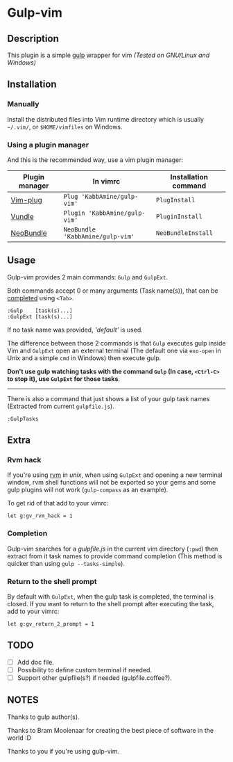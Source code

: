 Gulp-vim
========

Description
-----------

This plugin is a simple [gulp](http://gulpjs.com) wrapper for vim
*(Tested on GNU/Linux and Windows)*


Installation
-----------

### Manually

Install the distributed files into Vim runtime directory which is usually `~/.vim/`, or `$HOME/vimfiles` on Windows.

### Using a plugin manager

And this is the recommended way, use a vim plugin manager:

| Plugin manager                                         | In vimrc                         | Installation command |
|--------------------------------------------------------|----------------------------------|----------------------|
| [Vim-plug](https://github.com/junegunn/vim-plug)       | `Plug 'KabbAmine/gulp-vim'`      | `PlugInstall`          |
| [Vundle](https://github.com/gmarik/Vundle.vim)         | `Plugin 'KabbAmine/gulp-vim'`    | `PluginInstall`        |
| [NeoBundle](https://github.com/Shougo/neobundle.vim)   | `NeoBundle 'KabbAmine/gulp-vim'` | `NeoBundleInstall`     |

Usage
---------

Gulp-vim provides 2 main commands: `Gulp` and `GulpExt`.

Both commands accept 0 or many arguments (Task name(s)), that can be [completed](#completion) using `<Tab>`.

```
:Gulp    [task(s)...]
:GulpExt [task(s)...]
```

If no task name was provided, *'default'* is used.

The difference between those 2 commands is that `Gulp` executes gulp inside Vim and `GulpExt` open an external terminal (The default one via `exo-open` in Unix and a simple `cmd` in Windows) then execute gulp.

**Don't use gulp watching tasks with the command `Gulp` (In case, `<Ctrl-C>` to stop it), use `GulpExt` for those tasks**.

---------------------------

There is also a command that just shows a list of your gulp task names (Extracted from current `gulpfile.js`).

```
:GulpTasks
```

Extra
---------

### Rvm hack

If you're using [rvm](https://rvm.io/) in *unix*, when using `GulpExt` and opening a new terminal window, rvm shell functions will not be exported so your gems and some gulp plugins will not work (`gulp-compass` as an example).

To get rid of that add to your vimrc:

```
let g:gv_rvm_hack = 1
```

### Completion <a id="completion"></a>

Gulp-vim searches for a *gulpfile.js* in the current vim directory (`:pwd`) then extract from it task names to provide command completion (This method is quicker than using `gulp --tasks-simple`).

### Return to the shell prompt

By default with `GulpExt`, when the gulp task is completed, the terminal is closed.
If you want to return to the shell prompt after executing the task, add to your vimrc:

```
let g:gv_return_2_prompt = 1
```

TODO
-----

- [ ] Add doc file.
- [ ] Possibility to define custom terminal if needed.
- [ ] Support other gulpfile(s?) if needed (gulpfile.coffee?).

NOTES
-----

Thanks to gulp author(s).

Thanks to Bram Moolenaar for creating the best piece of software in the world :D

Thanks to you if you're using gulp-vim.
